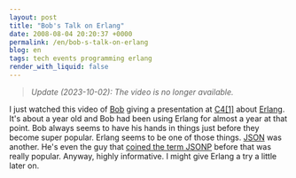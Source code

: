 ```yaml
---
layout: post
title: "Bob's Talk on Erlang"
date: 2008-08-04 20:20:37 +0000
permalink: /en/bob-s-talk-on-erlang
blog: en
tags: tech events programming erlang
render_with_liquid: false
---
```


> _Update (2023-10-02): The video is no longer available._

I just watched this video of [Bob](http://bob.pythonmac.org/) giving a
presentation at [C4[1]](http://c4.rentzsch.com/1/) about
[Erlang](http://www.erlang.org/). It's about a year old and Bob had been using
Erlang for almost a year at that point. Bob always seems to have his hands in
things just before they become super popular. Erlang seems to be one of those
things. [JSON](http://www.json.org/) was another. He's even the guy that [coined
the term JSONP](http://bob.pythonmac.org/archives/2005/12/05/remote-json-jsonp/)
before that was really popular. Anyway, highly informative. I might give Erlang
a try a little later on.
